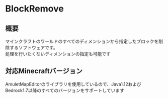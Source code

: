 # BlockRemove

## 概要
マインクラフトのワールドのすべてのディメンションから指定したブロックを削除するソフトウェアです。  
処理を行いたくないディメンションの指定も可能です

## 対応Minecraftバージョン
AmuletMapEditorのライブラリを使用しているので、Java1.12およびBedrock1.7以降のすべてのバージョンをサポートしています